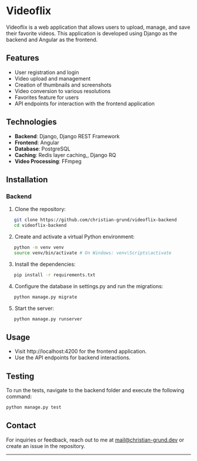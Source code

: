 # Videoflix

Videoflix is a web application that allows users to upload, manage, and save their favorite videos. This application is developed using Django as the backend and Angular as the frontend.

## Features

-   User registration and login
-   Video upload and management
-   Creation of thumbnails and screenshots
-   Video conversion to various resolutions
-   Favorites feature for users
-   API endpoints for interaction with the frontend application

## Technologies

-   **Backend**: Django, Django REST Framework
-   **Frontend**: Angular
-   **Database**: PostgreSQL
-   **Caching**: Redis layer caching,, Django RQ
-   **Video Processing**: FFmpeg

## Installation

### Backend

1. Clone the repository:

```bash
   git clone https://github.com/christian-grund/videoflix-backend
   cd videoflix-backend
```

2. Create and activate a virtual Python environment:

```bash
   python -m venv venv
   source venv/bin/activate # On Windows: venv\Scripts\activate
```

3. Install the dependencies:

```bash
   pip install -r requirements.txt
```

4. Configure the database in settings.py and run the migrations:

```bash
   python manage.py migrate
```

5. Start the server:

```bash
   python manage.py runserver
```

## Usage

-   Visit http://localhost:4200 for the frontend application.
-   Use the API endpoints for backend interactions.

## Testing

To run the tests, navigate to the backend folder and execute the following command:

```bash
python manage.py test
```

## Contact

For inquiries or feedback, reach out to me at mail@christian-grund.dev or create an issue in the repository.

---
